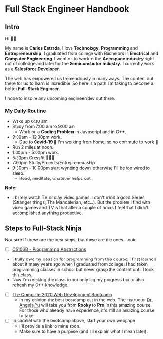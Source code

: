 # Full Stack Engineer Handbook
## Intro
Hi 👋🏻. 

My name is **Carlos Estrada**, I love **Technology**, **Programming** and **Entrepreneurship**. I graduated from college with Bachelors in **Electrical** and **Computer Engineering**. I went on to work in the **Aerospace industry** right out of colledge and later for the **Semiconductor industry**. I currently work as a **Salesforce Developer**.

The web has empowered us tremendously in many ways. The content out there for us to learn is incredible. So here is a path I'm taking to become a better **Full-Stack Engineer**.

I hope to inspire any upcoming engineer/dev out there.

### My Daily Routine
* Wake up 6:30 am
* Study from 7:00 am to 9:00 am
  * Work on a **Coding Problem** in Javascript and in C++.
* 9:00am - 12:00pm work.
  * Due to **Covid-19** 🦠 I'm working from home, so no commute to work 🥳 
* Run 2 miles at noon. 
* 1:00pm - 5:00pm work.
* 5:30pm Crossfit 🏋🏻‍♂️
* 7:00pm Study/Projects/Entrepreneuaship
* 9:30pm - 10:00pm start wynding down, otherwise I'll be too wired to sleep.
  * Read, meditate, whatever helps out.
  
**Note**: 
* I barely watch TV or play video games. I don't mind a good Series (Stranger things, The Mandalorian, etc...). But the problem I find with video games and TV is that after a couple of hours I feel that I didn't accomplished anything productive.

## Steps to Full-Stack Ninja
Not sure if these are the best steps, but these are the ones I took:
- [ ] [CS106B - Programming Abstractions](https://github.com/caestrada/practicing-cpp/blob/master/cs106b/README.md)
 * I trully owe my passion for programming from this course. I first learned about it many years ago when I graduated from college. I had taken programming classes in school but never grasp the content until I took this class. 
 * Now I'm retaking the class to not only log my progress but to also refresh my C++ knowledge.
- [ ] [The Complete 2020 Web Development Bootcamp](https://www.udemy.com/course/the-complete-web-development-bootcamp/?referralCode=F2958B9D9447BDFC8244)
    * In my opinion the best bootcamp out in the web. The instructor [Dr. Angela Yu](https://www.udemy.com/user/4b4368a3-b5c8-4529-aa65-2056ec31f37e/) will take you from **Rooky** to **Pro** in this amazing course. For those who already have experience, it's still an amazing course to take.
- [ ] In parallel with the bootcamp above, start your own webpage.
    * I'll provide a link to mine soon.
    * Make sure to have a purpose (and I'll explain what I mean later).
